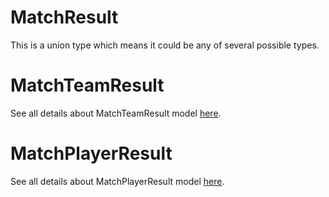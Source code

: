 # MatchResult

This is a union type which means it could be any of several possible types.

# MatchTeamResult

See all details about MatchTeamResult model [here](MatchTeamResult.md).

# MatchPlayerResult

See all details about MatchPlayerResult model [here](MatchPlayerResult.md).
